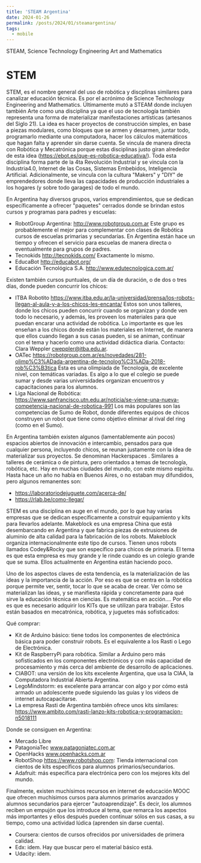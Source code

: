 ```yaml
---
title: 'STEAM Argentina'
date: 2024-01-26
permalink: /posts/2024/01/steamargentina/
tags:
  - mobile
---
```


STEAM, Science Technology Engineering Art and Mathematics

# STEM

STEM, es el nombre general del uso de robótica y discplinas similares para canalizar educación técnica.  Es por el acrónimo de Science Technology Engineering and Mathematics. Últimamente mutó a STEAM donde incluyen también Arte como una disciplina ya que el uso de tecnología también representa una forma de materializar manifestaciones artísticas (artesanos del Siglo 21).  La idea es hacer proyectos de construcción simples, en base a piezas modulares, como bloques que se armen y desarmen, juntar todo, programarlo mediante una computadora, hacer los cálculos matemáticos que hagan falta y aprender sin darse cuenta.  Se vincula de manera directa con Robótica y Mecatrónica porque estas disciplinas justo giran alrededor de esta idea (https://ebot.es/que-es-robotica-educativa/).  Toda esta disciplina forma parte de la 4ta Revolución Industrial y se vincula con la Industria4.0, Internet de las Cosas, Sistemas Embebidos, Inteligencia Artificial.  Adicionalmente, se vincula con la cultura "Makers" y "DIY" de emprendedores donde lleva las capacidades de producción industriales a los hogares (y sobre todo garages) de todo el mundo.

En Argentina hay diversos grupos, varios emprendimientos, que se dedican específicamente a ofrecer "paquetes" cerrados donde se brindan estos cursos y programas para padres y escuelas:

* RobotGroup Argentina: http://www.robotgroup.com.ar   Este grupo es probablemente el mejor para complementar con clases de Robótica cursos de escuelas primarias y secundarias.  En Argentina están hace un tiempo y ofrecen el servicio para escuelas de manera directa o eventualmente para grupos de padres.  
* Tecnokids http://tecnokids.com/   Exactamente lo mismo.
* EducaBot http://educabot.org/
* Educación Tecnológica S.A.  http://www.edutecnologica.com.ar/  

Existen también cursos puntuales, de un día de duración, o de dos o tres días, donde pueden concurrir los chicos:

* ITBA Robotito https://www.itba.edu.ar/la-universidad/prensa/los-robots-llegan-al-aula-y-a-los-chicos-les-encanta/   Estos son unos talleres, donde los chicos pueden concurrir cuando se organizan y donde ven todo lo necesario, y además, les proveen los materiales para que puedan encarar una actividad de robótica.  Lo importante es que les enseñan a los chicos donde están los materiales en Internet, de manera que ellos cuando llegan a sus casas pueden, si se animan, continuar con el tema y hacerlo como una actividad didáctica diaria.  Contacto: Clara Weppler cweppler@itba.edu.ar.
* OATec   https://robotgroup.com.ar/es/novedades/281-olimp%C3%ADada-argentina-de-tecnolog%C3%ADa-2018-rob%C3%B3tica    Esta es una olimpiada de Tecnología, de excelente nivel, con temáticas variadas.  Es algo a lo que el colegio se puede sumar y desde varias universidades organizan encuentros y capacitaciones para los alumnos.
* Liga Nacional de Robótica: https://www.sanfrancisco.utn.edu.ar/noticia/se-viene-una-nueva-competencia-nacional-de-robotica-991   Los más populares son las competencias de Sumo de Robot, donde diferentes equipos de chicos construyen un robot que tiene como objetivo eliminar al rival del ring (como en el Sumo).

En Argentina también existen algunos (lamentablemente aún pocos) espacios abiertos de innovación e intercambio, pensados para que cualquier persona, incluyendo chicos, se reunan justamente con la idea de materializar sus proyectos.  Se denominan Hackerspaces .  Similares a talleres de cerámica o de pintura, pero orientados a temas de tecnología, robótica, etc.  Hay en muchas ciudades del mundo, con este mismo espíritu. Hasta hace un año no había en Buenos Aires, o no estaban muy difundidos, pero algunos remanentes son:

* https://laboratoriodejuguete.com/acerca-de/
* https://rlab.be/como-llegar/

STEM es una disciplina en auge en el mundo, por lo que hay varias empresas que se dedican específicamente a construir equipamiento y kits para llevarlos adelante.  Makeblock es una empresa China que está desembarcando en Argentina y que fabrica piezas de extrusiones de aluminio de alta calidad para la fabricación de los robots.
Makeblock organiza internacionalmente este tipo de cursos.  Tienen unos robots llamados Codey&Rocky que son específico para chicos de primaria.  El tema es que esta empresa es muy grande y le rinde cuando es un colegio grande que se suma.  Ellos actualmente en Argentina están haciendo poco.

Uno de los aspectos claves de esta tendencia, es la materialización de las ideas y la importancia de la acción.  Por eso es que se centra en la robótica porque permite ver, sentir, tocar lo que se acaba de crear.  Ver cómo se materializan las ideas, y se manifiesta rápida y concretamente para qué sirve la educación técnica en ciencias.  Es matemática en acción....
Por ello es que es necesario adquirir los KITs que se utilizan para trabajar.  Estos están basados en mecatrónica, robótica, y juguetes más sofisticados:

Qué comprar:

* Kit de Arduino básico: tiene todos los componentes de electrónica básica para poder construir robots. Es el equivalente a los Rasti o Lego de Electrónica.
* Kit de RaspberryPi para robótica.  Similar a Arduino pero más sofisticados en los componentes electrónicos y con más capacidad de procesamiento y más cerca del ambiente de desarrollo de aplicaciones.
* CIABOT: una versión de los kits excelente Argentina, que usa la CIAA, la Computadora Industrial Abierta Argentina.
* LegoMindstorm: es excelente para arrancar con algo y por cómo está armado un adolescente puede siguiendo las guías y los videos de internet autocapacitarse.
* La empresa Rasti de Argentina también ofrece unos kits similares:  https://www.ambito.com/rasti-lanzo-kits-robotica-y-programacion-n5018111

Donde se consiguen en Argentina:

* Mercado Libre
* PatagoniaTec www.patagoniatec.com.ar
* OpenHacks www.openhacks.com.ar
* RobotShop https://www.robotshop.com: Tienda internacional con cientos de kits específicos para alumnos primarios/secundarios.  
* Adafruit: más específica para electrónica pero con los mejores kits del mundo.

Finalmente, existen muchísimos recursos en internet de educación MOOC que ofrecen muchísimos cursos para alumnos primarios avanzados y alumnos secundarios para ejercer "autoaprendizaje".  Es decir, los alumnos reciben un empujón que los introduce al tema, que remarca los aspectos más importantes y ellos después pueden continuar sólos en sus casas, a su tiempo, como una actividad lúdica (aprenden sin darse cuenta).

* Coursera: cientos de cursos ofrecidos por universidades de primera calidad.
* Edx: idem.  Hay que buscar pero el material básico está.
* Udacity: idem.  
